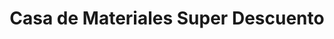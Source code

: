 ---
title: "Casa de Materiales Super Descuento"
url: /colon/casa-de-materiales-super-descuento/
shop: Eisenwaren
---
